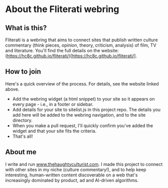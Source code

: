 # About the Fliterati webring
## What is this?
Fliterati is a webring that aims to connect sites that publish written culture commentary (think pieces, opinion, theory, criticism, analysis) of film, TV and literature. You'll find the full details on the website: (https://hc8c.github.io/fliterati/)[https://hc8c.github.io/fliterati/].
## How to join
Here's a quick overview of the process. For details, see the website linked above.
- Add the webring widget (a html snippet) to your site so it appears on every page - i.e., in a footer or sidebar.
- Add details for your site to sitelist.js in this project repo. The details you add here will be added to the webring navigation, and to the site directory.
- When you make a pull request, I'll quickly confirm you've added the widget and that your site fits the criteria.
- That's all!
## About me
I write and run www.thehaughtyculturist.com. I made this project to connect with other sites in my niche (culture commentary!), and to help keep interesting, human-written content discoverable on a web that's increasingly dominated by product, ad and AI-driven algorithms.
